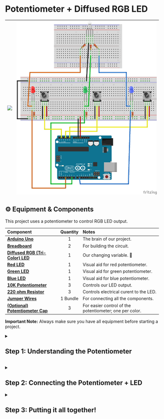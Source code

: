 # <b> Potentiometer + Diffused RGB LED </b> 
| <img src="https://github.com/CCAHybridLab/HLResources/blob/fa7a3add5fc75af1b4023a3aabdd741d9873b29a/Arduino/Tutorials/Potentiometer%2BRGB_LED/assets/IMG_0090.png" width="600" /> | <img src="https://github.com/CCAHybridLab/HLResources/blob/67ee9a4bda74d94f8fefea2a7402bcb5880a7f00/Arduino/Tutorials/Potentiometer%2BRGB_LED/assets/pot-rgbLED.png" width="600"/> |
|:---|:---:|


 ## ⚙️ Equipment & Components

<p>
  This project uses a potentiometer to control RGB LED output.
</p>

| Component | Quantity | Notes |
|:---|:---:|:---|
| **[Arduino Uno](https://airtable.com/appCpmcjYA1vwj8jn/tblOHGyZIGOZuJhCj/viwcQ6Lj5fpoG6Hvh/recQ1P43HKyVMjA79?blocks=hide)** | 1 | The brain of our project. |
| **[Breadboard](https://airtable.com/appCpmcjYA1vwj8jn/tblZz5NUA546g9J6o/viwu3SMJU1AEGhMGK/recF514LASWf2n9LH?blocks=hide)** | 2 | For building the circuit. |
| **[Diffused RGB (Tri-Color) LED](https://www.adafruit.com/product/159?srsltid=AfmBOoqQ8dGMa6cjChJbZBdz2py7uabAm7BrxtUhuQIJAAsMwGzsS3r9Ke8)** | 1 | Our changing variable. 🚨 |
| **[Red LED](https://www.adafruit.com/product/159?srsltid=AfmBOoqQ8dGMa6cjChJbZBdz2py7uabAm7BrxtUhuQIJAAsMwGzsS3r9Ke8)** | 1 | Visual aid for red potentiometer. |
| **[Green LED](https://www.adafruit.com/product/159?srsltid=AfmBOoqQ8dGMa6cjChJbZBdz2py7uabAm7BrxtUhuQIJAAsMwGzsS3r9Ke8)** | 1 | Visual aid for green potentiometer. |
| **[Blue LED](https://www.adafruit.com/product/159?srsltid=AfmBOoqQ8dGMa6cjChJbZBdz2py7uabAm7BrxtUhuQIJAAsMwGzsS3r9Ke8)** | 1 | Visual aid for blue potentiometer. |
| **[10K Potentiometer](https://www.adafruit.com/product/562?srsltid=AfmBOoqtB6Lbhd8nUAGzxMfThQJemVqiWrplyxYimvI-uLNBoEpAtYPYYGA)** | 3 | Controls our LED output. |
| **[220 ohm Resistor](https://www.adafruit.com/product/2780?srsltid=AfmBOopmkZkIUP5s_hycNqkQo98pfRENfjLETCFsG8mRPr04hxSWfXWS)** | 3 | Controls electrical curent to the LED. |
| **[Jumper Wires](https://www.adafruit.com/category/306?srsltid=AfmBOook5BsXkN5B8NOekLEvpqA6bxxpfq-iHHaRTnXBJzHQmaL5iwjg)** | 1 Bundle | For connecting all the components. |
| **[(Optional) Potemtiometer Cap](https://www.adafruit.com/product/1481)** | 3 | For easier control of the potentiometer; one per color. |

  <p>
    <strong>Important Note:</strong>
 Always make sure you have all equipment before starting a project.
  </p>

<details>
  <summary>
     <h2> Step 1: Understanding the Potentiometer </h2>
  </summary>
  <br>
  <p>
    Potentiometers are variable resistors that have a number of useful applications when building a curciut. Remember, a resistor controls the amount of electrical current a component is recieving-- potentiometers allow us to alter that input!
   
The potentiometer has 3 terminals-- the two outer terminals are fixed, while the middle terminal is variable.
 </p>

For this project, connect the potentiometer to the arduino and bread board as follows:

| <img src="https://github.com/CCAHybridLab/HLResources/blob/c60550c68361cf4cfb2a90c3e3447d3c2d78a2c3/Arduino/Tutorials/Potentiometer%2BRGB_LED/assets/pot-pins.jpg" width="600" /> | <img src="https://github.com/CCAHybridLab/HLResources/blob/main/Arduino/Tutorials/Potentiometer%2BRGB_LED/assets/pot%20and%20arduino%20example.png" width="600"/> |
|:---|:---:|


  <p>
   When we connect our potentiometer to the Arduino, we can read it's output values with the following program:
   
  </p>
  
**Arduino Code:** <br />
```C++
// Constants:

const int PotPin = A0;

void setup() {
  Serial.begin(9600);
}

void loop() {
  delay(200);  // Main loop delay
}

void updateRed() {
  int valuePot = analogRead(PotPin));  //reading data from the pot

  Serial.print("Pot: ");
  Serial.println(valuePot);
  Serial.println("----------");

}
```
</details>

<p>


 
</p>


<details>
 
  <summary>
     <h2> Step 2: Connecting the Potentiometer + LED </h2>
  </summary>
  <br>
  
  Next we want to actually show that value change created by the potentiometer by adding an LED that we can adjust the brightness of. Single color RGB leds only have two legs. Copy the set up shown below. 
  
  
| <img src="https://github.com/CCAHybridLab/HLResources/blob/main/Arduino/Tutorials/Potentiometer%2BRGB_LED/assets/led_example.png" width="600" /> | <img src="https://github.com/CCAHybridLab/HLResources/blob/main/Arduino/Tutorials/Potentiometer%2BRGB_LED/assets/pot%20and%20led%20example.png" width="600"/> |
|:---|:---:|
  
Now is when we need to convert the data we are reading from the potentiometer into signals that can be sent to the LED. For this we will “map” the large set of data from the potentiometer (0-1023) to the smaller set sent to the LED (0-255), think of it like scaling the numbers to translate it between elements. 

Potentiometers can unfortunately not always read accurately at the high and low ends of the spectrum, so here we eliminate that issue by setting a minimum and maximum for the potentiometer data. This allows any value over 1000 to equal 255 on the LED and any value under 100 to be 0. Then we just have to send the data to the LED by “writing” to its pin! 
  
  **Arduino Code:** <br /> 
  ```C++
 // Constants:
const int rLedPin = 9;

const int rPotPin = A0;

const int potMin = 100;
const int potMax = 1000;

void setup() {
  Serial.begin(9600);

  pinMode(rLedPin, OUTPUT);
}

void loop() {
  updateRed();

  delay(200);  // Main loop delay
}

void updateRed() {
  int valueRedPot = analogRead(rPotPin));  //reading data from the red pot
  int valueRed = map(valueRedPot, potMin, potMax, 0, 255);
  if (valueRedPot <= potMin) valueRed = 0;
  if (valueRedPot >= potMax) valueRed = 255;

  Serial.print("RedPot: ");
  Serial.println(valueRedPot);
  Serial.print("RedLEDVal: ");
  Serial.println(valueRed);
  Serial.println("----------");

  analogWrite(rLedPin, valueRed);
}
  ```
  
</details>

<details>
  <summary>
     <h2> Step 3: Putting it all together! </h2>
  </summary>
  <br>
 
  Okay, now let’s add the rest! Since we are trying to change a single bulb, we’ll need to use an RGB LED, this has 4 pins instead of 2, the long one is now ground, (make sure this is a common cathode bulb!) and the other 3 correlate to data for each color. Adding the potentiometers and LEDs for green and blue is our last hardware step. 
 

 |<img src="https://github.com/CCAHybridLab/HLResources/blob/main/Arduino/Tutorials/Potentiometer%2BRGB_LED/assets/common_cathode_rgbled.jpg" width="275"/> | <img src="https://github.com/CCAHybridLab/HLResources/blob/main/Arduino/Tutorials/Potentiometer%2BRGB_LED/assets/pot-rgbLED.png" width="350"/> | <img src="https://github.com/CCAHybridLab/HLResources/blob/fa7a3add5fc75af1b4023a3aabdd741d9873b29a/Arduino/Tutorials/Potentiometer%2BRGB_LED/assets/IMG_0090.png" width="325" /> |
 |:---|:---:|:---|
  

As mentioned before, potentiometer readings are not always stable. To combat this further, we can add an averaging system. This is done by creating an integer that will read data from the potentiometer for a certain amount of time, and then divide the data by how long it was counting to receive an average. Now we have to replace where analogRead was in the last example with readAveragedAnalog so we are only using the averaged numbers when writing to the LED’s. Since we connected the RGB LED on the breadboard to where our regular LED’s are, we only need to write to one pin per color. All that’s left is to make green and blue versions of each command! 
  
  **Arduino Code:** <br /> 
  ```C++
  // Constants:
const int rLedPin = 9;
const int gLedPin = 6;
const int bLedPin = 3;

const int rPotPin = A0;
const int gPotPin = A2;
const int bPotPin = A4;

const int potMin = 100;
const int potMax = 1000;

void setup() {
  Serial.begin(9600);

  pinMode(rLedPin, OUTPUT);
  pinMode(gLedPin, OUTPUT);
  pinMode(bLedPin, OUTPUT);
}

void loop() {
  updateRed();
  updateGreen();
  updateBlue();

  delay(200);  // Main loop delay
}

// Reads averaged analog value over a short duration
int readAveragedAnalog(int pin, int durationMs) {
  unsigned long startTime = millis();
  long total = 0;
  int count = 0;

  while (millis() - startTime < durationMs) {
    total += analogRead(pin);
    count++;
    delay(5);  // Small delay between samples
  }

  return total / count;
}

void updateRed() {
  int valueRedPot = readAveragedAnalog(rPotPin, 50);  // Averaging over 50 ms
  int valueRed = map(valueRedPot, potMin, potMax, 0, 255);
  if (valueRedPot <= potMin) valueRed = 0;
  if (valueRedPot >= potMax) valueRed = 255;

  Serial.print("RedPot: ");
  Serial.println(valueRedPot);
  Serial.print("RedLEDVal: ");
  Serial.println(valueRed);
  Serial.println("----------");

  analogWrite(rLedPin, valueRed);
}

void updateGreen() {
  int valueGreenPot = readAveragedAnalog(gPotPin, 50);
  int valueGreen = map(valueGreenPot, potMin, potMax, 0, 255);
  if (valueGreenPot <= potMin) valueGreen = 0;
  if (valueGreenPot >= potMax) valueGreen = 255;

  analogWrite(gLedPin, valueGreen);
}

void updateBlue() {
  int valueBluePot = readAveragedAnalog(bPotPin, 50);
  int valueBlue = map(valueBluePot, potMin, potMax, 0, 255);
  if (valueBluePot <= potMin) valueBlue = 0;
  if (valueBluePot >= potMax) valueBlue = 255;

  analogWrite(bLedPin, valueBlue);
}
  ```
  <br/>
</details>

